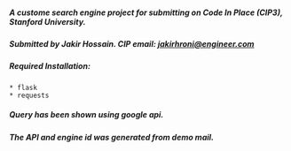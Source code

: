 ##### A custome search engine project for submitting on Code In Place (CIP3), Stanford University.
##### Submitted by Jakir Hossain. CIP email: jakirhroni@engineer.com

##### Required Installation:
    * flask
    * requests

##### Query has been shown using google api.
##### The API and engine id was generated from demo mail.
